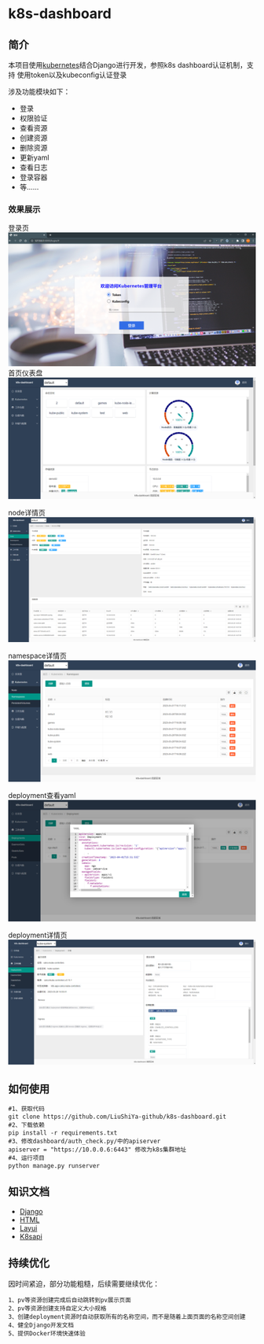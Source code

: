# k8s-dashboard

## 简介
本项目使用[kubernetes](https://pypi.org/project/kubernetes/)结合Django进行开发，参照k8s dashboard认证机制，支持
使用token以及kubeconfig认证登录

涉及功能模块如下：

* 登录
* 权限验证
* 查看资源
* 创建资源
* 删除资源
* 更新yaml
* 查看日志
* 登录容器
* 等......

### 效果展示

登录页
![img_17.png](img/img_17.png)
首页仪表盘
![img_18.png](img/img_18.png)

node详情页
![img_22.png](img/img_22.png)


namespace详情页
![img_20.png](img/img_20.png)

deployment查看yaml
![img_21.png](img/img_21.png)

deployment详情页
![img.png](img/img_23.png)


## 如何使用
```text
#1、获取代码
git clone https://github.com/LiuShiYa-github/k8s-dashboard.git
#2、下载依赖
pip install -r requirements.txt
#3、修改dashboard/auth_check.py/中的apiserver
apiserver = "https://10.0.0.6:6443" 修改为k8s集群地址
#4、运行项目
python manage.py runserver
```

## 知识文档

* [Django](https://github.com/LiuShiYa-github/k8s-dashboard/blob/main/img/Django.md)
* [HTML](https://github.com/LiuShiYa-github/k8s-dashboard/blob/main/img/HTML.md)
* [Layui](https://github.com/LiuShiYa-github/k8s-dashboard/blob/main/img/Layui.md)
* [K8sapi](https://github.com/LiuShiYa-github/k8s-dashboard/blob/main/img/K8s-api.md)


## 持续优化
因时间紧迫，部分功能粗糙，后续需要继续优化：
```text
1、pv等资源创建完成后自动跳转到pv展示页面
2、pv等资源创建支持自定义大小规格
3、创建deployment资源时自动获取所有的名称空间，而不是随着上面页面的名称空间创建
4、健全Django开发文档
5、提供Docker环境快速体验
```









